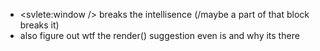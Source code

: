 - <svlete:window /> breaks the intellisence (/maybe a part of that block breaks it)
- also figure out wtf the render() suggestion even is and why its there
